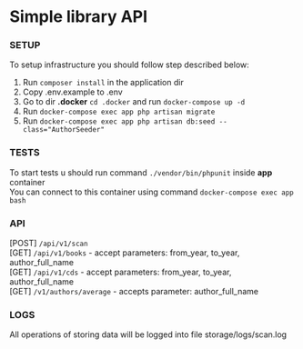 # Simple library API



### SETUP
To setup infrastructure you should follow step described below: <br>
1. Run ```composer install``` in the application dir
2. Copy .env.example to .env
3. Go to dir **.docker** ```cd .docker``` and run ```docker-compose up -d```
4. Run `docker-compose exec app php artisan migrate`
5. Run `docker-compose exec app php artisan db:seed --class="AuthorSeeder"`


### TESTS
To start tests u should run command ```./vendor/bin/phpunit``` inside **app** container <br>
You can connect to this container using command ```docker-compose exec app bash```

### API

[POST] ```/api/v1/scan``` <br>
[GET]  ```/api/v1/books```        - accept parameters: from_year, to_year, author_full_name <br>
[GET]  ```/api/v1/cds```          - accept parameters: from_year, to_year, author_full_name <br>
[GET]  ```/v1/authors/average```  - accepts parameter: author_full_name <br>

### LOGS
All operations of storing data will be logged into file storage/logs/scan.log